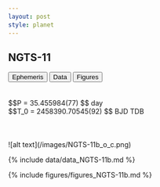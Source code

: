 ```yaml
---
layout: post
style: planet
---
```

<script src="../js/planets.js"></script>

## NGTS-11

<!-- Tab links -->
<div class="tab">
<button class="tablinks" onclick="openCity(event, 'Ephemeris')">Ephemeris</button>
<button class="tablinks" onclick="openCity(event, 'Data')">Data</button>
<button class="tablinks" onclick="openCity(event, 'Figures')">Figures</button>
</div>

<!-- Tab content -->
<div id="Ephemeris" class="tabcontent" markdown="1">
<br/><br/>
$$P = 35.455984(77) $$ day <br/>
$$T_0 = 2458390.70545(92) $$ BJD TDB
<br/><br/>
<br/><br/>
![alt text](/images/NGTS-11b_o_c.png)
</div>


<div id="Data" class="tabcontent" markdown="1">

{% include data/data_NGTS-11b.md %}

</div>

<div id="Figures" class="tabcontent" markdown="1">
{% include figures/figures_NGTS-11b.md %}
</div>


<script src="../js/tabs.js"></script>


